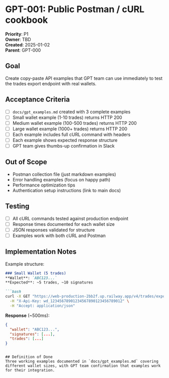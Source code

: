 # GPT-001: Public Postman / cURL cookbook

**Priority**: P1  
**Owner**: TBD  
**Created**: 2025-01-02  
**Parent**: GPT-000  

## Goal
Create copy-paste API examples that GPT team can use immediately to test the trades export endpoint with real wallets.

## Acceptance Criteria
- [ ] `docs/gpt_examples.md` created with 3 complete examples
- [ ] Small wallet example (1-10 trades) returns HTTP 200
- [ ] Medium wallet example (100-500 trades) returns HTTP 200  
- [ ] Large wallet example (1000+ trades) returns HTTP 200
- [ ] Each example includes full cURL command with headers
- [ ] Each example shows expected response structure
- [ ] GPT team gives thumbs-up confirmation in Slack

## Out of Scope
- Postman collection file (just markdown examples)
- Error handling examples (focus on happy path)
- Performance optimization tips
- Authentication setup instructions (link to main docs)

## Testing
- [ ] All cURL commands tested against production endpoint
- [ ] Response times documented for each wallet size
- [ ] JSON responses validated for structure
- [ ] Examples work with both cURL and Postman

## Implementation Notes
Example structure:
```markdown
### Small Wallet (5 trades)
**Wallet**: `ABC123...`
**Expected**: ~5 trades, ~10 signatures

```bash
curl -X GET "https://web-production-2bb2f.up.railway.app/v4/trades/export-gpt/ABC123..." \
  -H "X-Api-Key: wd_12345678901234567890123456789012" \
  -H "Accept: application/json"
```

**Response** (~500ms):
```json
{
  "wallet": "ABC123...",
  "signatures": [...],
  "trades": [...]
}
```
```

## Definition of Done
Three working examples documented in `docs/gpt_examples.md` covering different wallet sizes, with GPT team confirmation that examples work for their integration. 